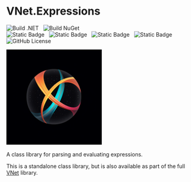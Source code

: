 # VNet.Expressions

![Build .NET](https://github.com/PrimeEagle/VNet.Expressions/actions/workflows/build-dotnet.yml/badge.svg)&nbsp;&nbsp;&nbsp;![Build NuGet](https://github.com/PrimeEagle/VNet.Expressions/actions/workflows/create-nuget.yml/badge.svg)<br>
![Static Badge](https://img.shields.io/badge/Latest_Build-v1.0.1.38-lightblue)&nbsp;&nbsp;&nbsp;![Static Badge](https://img.shields.io/badge/Latest_Release-v1.0.1-blue)&nbsp;&nbsp;&nbsp;![Static Badge](https://img.shields.io/badge/NuGet_Package-v1.0.1-blue)&nbsp;&nbsp;&nbsp;![Static Badge](https://img.shields.io/badge/.NET-8.0.100-darkblue)<br>
![GitHub License](https://img.shields.io/github/license/PrimeEagle/VNet.Expressions)

<img src="https://github.com/PrimeEagle/VNet.Expressions/blob/main/.img/logo.png?raw=true" width="250" />

A class library for parsing and evaluating expressions.

This is a standalone class library, but is also available as part of the full [VNet](https://github.com/PrimeEagle/VNet) library.
